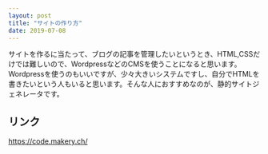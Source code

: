 ```yaml
---
layout: post
title: "サイトの作り方"
date: 2019-07-08
---
```

サイトを作るに当たって、ブログの記事を管理したいというとき、HTML,CSSだけでは難しいので、WordpressなどのCMSを使うことになると思います。
Wordpressを使うのもいいですが、少々大きいシステムですし、自分でHTMLを書きたいという人もいると思います。そんな人におすすめなのが、静的サイトジェネレータです。
## リンク
https://code.makery.ch/
